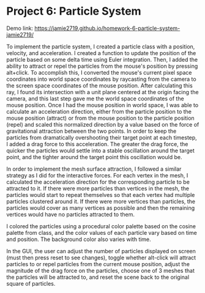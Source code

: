 
# Project 6: Particle System

Demo link: https://jamie2719.github.io/homework-6-particle-system-jamie2719/

To implement the particle system, I created a particle class with a position, velocity, and acceleration. I created a function to update the position of the particle based on some delta time using Euler integration. Then, I added the ability to attract or repel the particles from the mouse's position by pressing alt+click. To accomplish this, I converted the mouse's current pixel space coordinates into world space coordinates by raycasting from the camera to the screen space coordinates of the mouse position. After calculating this ray, I found its intersection with a unit plane centered at the origin facing the camera, and this last step gave me the world space coordinates of the mouse position. Once I had the mouse position in world space, I was able to calculate an acceleration direction, either from the particle position to the mouse position (attract) or from the mouse position to the particle position (repel) and scaled this normalized direction by a value based on the force of gravitational attraction between the two points. In order to keep the particles from dramatically overshooting their target point at each timestep, I added a drag force to this acceleration. The greater the drag force, the quicker the particles would settle into a stable oscillation around the target point, and the tighter around the target point this oscillation would be.

In order to implement the mesh surface attraction, I followed a similar strategy as I did for the interactive forces. For each vertex in the mesh, I calculated the acceleration direction for the corresponding particle to be attracted to it. If there were more particles than vertices in the mesh, the particles would start to repeat themselves so that each vertex had multiple particles clustered around it. If there were more vertices than particles, the particles would cover as many vertices as possible and then the remaining vertices would have no particles attracted to them.

I colored the particles using a procedural color palette based on the cosine palette from class, and the color values of each particle vary based on time and position. The background color also varies with time.

In the GUI, the user can adjust the number of particles displayed on screen (must then press reset to see changes), toggle whether alt-click will attract particles to or repel particles from the current mouse position, adjust the magnitude of the drag force on the particles, choose one of 3 meshes that the particles will be attracted to, and reset the scene back to the original square of particles.


